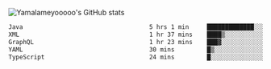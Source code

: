 ![Yamalameyooooo's GitHub stats](https://github-readme-stats.vercel.app/api?username=yamalameyooooo&theme=transparent&show_icons=true\&show=reviews,discussions_started,discussions_answered,prs_merged,prs_merged_percentage)

<!--START_SECTION:waka-->

```txt
Java                                   5 hrs 1 min     █████████████░░░░░░░░░░░░   52.18 %
XML                                    1 hr 37 mins    ████▒░░░░░░░░░░░░░░░░░░░░   16.93 %
GraphQL                                1 hr 23 mins    ███▓░░░░░░░░░░░░░░░░░░░░░   14.54 %
YAML                                   30 mins         █▒░░░░░░░░░░░░░░░░░░░░░░░   05.32 %
TypeScript                             24 mins         █░░░░░░░░░░░░░░░░░░░░░░░░   04.23 %
```

<!--END_SECTION:waka-->
